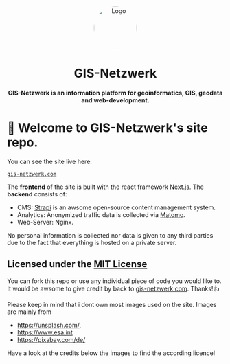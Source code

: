 <div align="center">
  <img alt="Logo" src="https://test.gis-netzwerk.com/logos/android-chrome-192x192.png" width="100" style="border-radius:50%;"/>
</div>
<h1 align="center">
  GIS-Netzwerk
</h1>
<h4 align="center">
  GIS-Netzwerk is an information platform for geoinformatics, GIS, geodata and web-development.
</h4>

# 👋 Welcome to GIS-Netzwerk's site repo.

You can see the site live here:

[``` gis-netzwerk.com ```](https://gis-netzwerk.com/)

The **frontend** of the site is built with the react framework [Next.js](https://nextjs.org/ "Next.js"). 
The **backend** consists of:
- CMS: [Strapi](https://strapi.io/ "strapi") is an awsome open-source content management system.
- Analytics: Anonymized traffic data is collected via [Matomo](https://matomo.org/ "Matomo"). 
- Web-Server: Nginx.

No personal information is collected nor data is given to any third parties due to the fact that everything is hosted on a private server.

## Licensed under the [MIT License](https://github.com/DaTurboD/gis-netzwerk-frontend/blob/v2/LICENSE "MIT License")

You can fork this repo or use any individual piece of code you would like to.
It would be awsome to give credit by back to [gis-netzwerk.com](https://gis-netzwerk.com/). Thanks!👍

Please keep in mind that i dont own most images used on the site.
Images are mainly from
- https://unsplash.com/,
- https://www.esa.int
- https://pixabay.com/de/

Have a look at the credits below the images to find the according licence!


